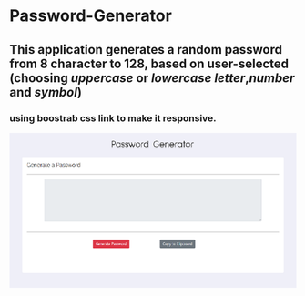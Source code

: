 # Password-Generator
## This application  generates a random password from 8 character to 128, based on user-selected (choosing *uppercase* or *lowercase* *letter*,*number* and *symbol*)
### using boostrab css link to make it responsive.

![a picture of my app](Assets/passwordGenerator.png)